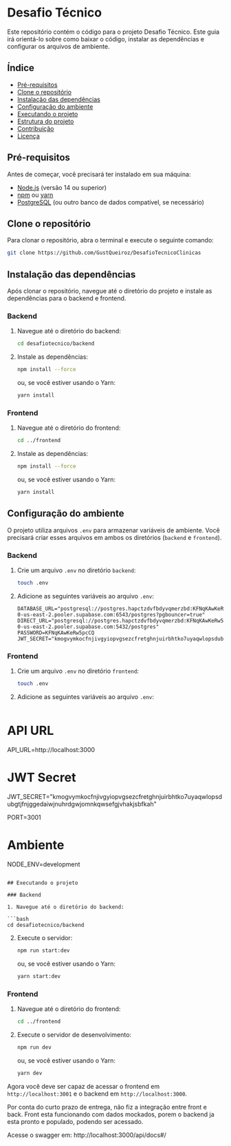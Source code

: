 # Desafio Técnico

Este repositório contém o código para o projeto Desafio Técnico.
Este guia irá orientá-lo sobre como baixar o código, instalar as dependências e configurar os arquivos de ambiente.

## Índice

- [Pré-requisitos](#pré-requisitos)
- [Clone o repositório](#clone-o-repositório)
- [Instalação das dependências](#instalação-das-dependências)
- [Configuração do ambiente](#configuração-do-ambiente)
- [Executando o projeto](#executando-o-projeto)
- [Estrutura do projeto](#estrutura-do-projeto)
- [Contribuição](#contribuição)
- [Licença](#licença)

## Pré-requisitos

Antes de começar, você precisará ter instalado em sua máquina:

- [Node.js](https://nodejs.org/) (versão 14 ou superior)
- [npm](https://www.npmjs.com/) ou [yarn](https://yarnpkg.com/)
- [PostgreSQL](https://www.postgresql.org/) (ou outro banco de dados compatível, se necessário)

## Clone o repositório

Para clonar o repositório, abra o terminal e execute o seguinte comando:

```bash
git clone https://github.com/GustQueiroz/DesafioTecnicoClinicas
```

## Instalação das dependências

Após clonar o repositório, navegue até o diretório do projeto e instale as dependências para o backend e frontend.

### Backend

1. Navegue até o diretório do backend:

   ```bash
   cd desafiotecnico/backend
   ```

2. Instale as dependências:

   ```bash
   npm install --force
   ```

   ou, se você estiver usando o Yarn:

   ```bash
   yarn install
   ```

### Frontend

1. Navegue até o diretório do frontend:

   ```bash
   cd ../frontend
   ```

2. Instale as dependências:

   ```bash
   npm install --force
   ```

   ou, se você estiver usando o Yarn:

   ```bash
   yarn install
   ```

## Configuração do ambiente

O projeto utiliza arquivos `.env` para armazenar variáveis de ambiente. Você precisará criar esses arquivos em ambos os diretórios (`backend` e `frontend`).

### Backend

1. Crie um arquivo `.env` no diretório `backend`:

   ```bash
   touch .env
   ```

2. Adicione as seguintes variáveis ao arquivo `.env`:

   ```env
   DATABASE_URL="postgresql://postgres.hapctzdvfbdyvqmerzbd:KFNqKAwKeRw5pcCQ@aws-0-us-east-2.pooler.supabase.com:6543/postgres?pgbouncer=true"
   DIRECT_URL="postgresql://postgres.hapctzdvfbdyvqmerzbd:KFNqKAwKeRw5pcCQ@aws-0-us-east-2.pooler.supabase.com:5432/postgres"
   PASSWORD=KFNqKAwKeRw5pcCQ
   JWT_SECRET="kmogvymkocfnjivgyiopvgsezcfretghnjuirbhtko7uyaqwlopsdubgtjfnjggedaiwjnuhrdgwjomnkqwsefgjvhakjsbfkah"
   ```

### Frontend

1. Crie um arquivo `.env` no diretório `frontend`:

   ```bash
   touch .env
   ```

2. Adicione as seguintes variáveis ao arquivo `.env`:

   ```env

   ```

# API URL

API_URL=http://localhost:3000

# JWT Secret

JWT_SECRET="kmogvymkocfnjivgyiopvgsezcfretghnjuirbhtko7uyaqwlopsdubgtjfnjggedaiwjnuhrdgwjomnkqwsefgjvhakjsbfkah"

PORT=3001

# Ambiente

NODE_ENV=development

````

## Executando o projeto

### Backend

1. Navegue até o diretório do backend:

```bash
cd desafiotecnico/backend
````

2. Execute o servidor:

   ```bash
   npm run start:dev
   ```

   ou, se você estiver usando o Yarn:

   ```bash
   yarn start:dev
   ```

### Frontend

1. Navegue até o diretório do frontend:

   ```bash
   cd ../frontend
   ```

2. Execute o servidor de desenvolvimento:

   ```bash
   npm run dev
   ```

   ou, se você estiver usando o Yarn:

   ```bash
   yarn dev
   ```

Agora você deve ser capaz de acessar o frontend em `http://localhost:3001` e o backend em `http://localhost:3000`.

Por conta do curto prazo de entrega, não fiz a integração entre front e back. Front esta funcionando com dados mockados, porem o backend ja esta pronto e populado, podendo ser acessado.

Acesse o swagger em: http://localhost:3000/api/docs#/
